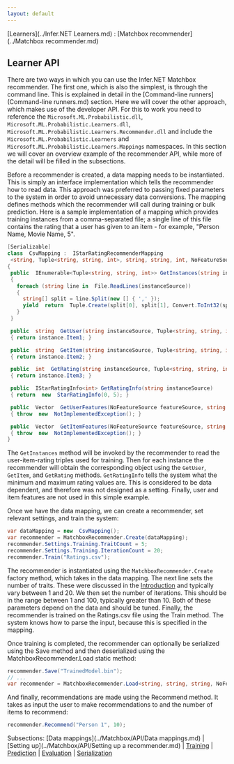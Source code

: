 ```yaml
---
layout: default
---
```

[Learners](../Infer.NET Learners.md) : [Matchbox recommender](../Matchbox recommender.md)

## Learner API

There are two ways in which you can use the Infer.NET Matchbox recommender. The first one, which is also the simplest, is through the command line. This is explained in detail in the [Command-line runners](Command-line runners.md) section. Here we will cover the other approach, which makes use of the developer API. For this to work you need to reference the `Microsoft.ML.Probabilistic.dll`, `Microsoft.ML.Probabilistic.Learners.dll`, `Microsoft.ML.Probabilistic.Learners.Recommender.dll` and include the `Microsoft.ML.Probabilistic.Learners` and `Microsoft.ML.Probabilistic.Learners.Mappings` namespaces. In this section we will cover an overview example of the recommender API, while more of the detail will be filled in the subsections.

Before a recommender is created, a data mapping needs to be instantiated. This is simply an interface implementation which tells the recommender how to read data. This approach was preferred to passing fixed parameters to the system in order to avoid unnecessary data conversions. The mapping defines methods which the recommender will call during training or bulk prediction. Here is a sample implementation of a mapping which provides training instances from a comma-separated file; a single line of this file contains the rating that a user has given to an item - for example, "Person Name, Movie Name, 5".
```csharp
[Serializable]
class  CsvMapping :  IStarRatingRecommenderMapping
 <string, Tuple<string, string, int>, string, string, int, NoFeatureSource, Vector>
{
 public  IEnumerable<Tuple<string, string, int>> GetInstances(string instanceSource)
 {
   foreach (string line in  File.ReadLines(instanceSource))
   {
     string[] split = line.Split(new [] { ',' });
     yield  return  Tuple.Create(split[0], split[1], Convert.ToInt32(split[2]));
   }
 }

 public  string  GetUser(string instanceSource, Tuple<string, string, int> instance)
 { return instance.Item1; }

 public  string  GetItem(string instanceSource, Tuple<string, string, int> instance)
 { return instance.Item2; }

 public  int  GetRating(string instanceSource, Tuple<string, string, int> instance)
 { return instance.Item3; }

 public  IStarRatingInfo<int> GetRatingInfo(string instanceSource)
 { return  new  StarRatingInfo(0, 5); }

 public  Vector  GetUserFeatures(NoFeatureSource featureSource, string user)
 { throw  new  NotImplementedException(); }

 public  Vector  GetItemFeatures(NoFeatureSource featureSource, string item)
 { throw  new  NotImplementedException(); }
}
```
The `GetInstances` method will be invoked by the recommender to read the user-item-rating triples used for training. Then for each instance the recommender will obtain the corresponding object using the `GetUser`, `GetItem`, and `GetRating` methods. `GetRatingInfo` tells the system what the minimum and maximum rating values are. This is considered to be data dependent, and therefore was not designed as a setting. Finally, user and item features are not used in this simple example.

Once we have the data mapping, we can create a recommender, set relevant settings, and train the system:
```csharp
var dataMapping = new  CsvMapping();
var recommender = MatchboxRecommender.Create(dataMapping);
recommender.Settings.Training.TraitCount = 5;
recommender.Settings.Training.IterationCount = 20;
recommender.Train("Ratings.csv");
```
The recommender is instantiated using the `MatchboxRecommender.Create` factory method, which takes in the data mapping. The next line sets the number of traits. These were discussed in the [Introduction](Introduction.md) and typically vary between 1 and 20. We then set the number of iterations. This should be in the range between 1 and 100, typically greater than 10. Both of these parameters depend on the data and should be tuned. Finally, the recommender is trained on the Ratings.csv file using the Train method. The system knows how to parse the input, because this is specified in the mapping. 

Once training is completed, the recommender can optionally be serialized using the Save method and then deserialized using the MatchboxRecommender.Load static method:
```csharp
recommender.Save("TrainedModel.bin");
// ...
var recommender = MatchboxRecommender.Load<string, string, string, NoFeatureSource>( "TrainedModel.bin");
```
And finally, recommendations are made using the Recommend method. It takes as input the user to make recommendations to and the number of items to recommend:
```csharp
recommender.Recommend("Person 1", 10);
```
Subsections: [Data mappings](../Matchbox/API/Data mappings.md) | [Setting up](../Matchbox/API/Setting up a recommender.md) | [Training](../Matchbox/API/Training.md) | [Prediction](../Matchbox/API/Prediction.md) | [Evaluation](../Matchbox/API/Evaluation.md) | [Serialization](../Matchbox/API/Serialization.md)

